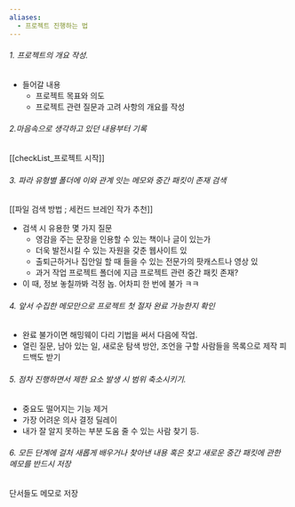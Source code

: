 ```yaml
---
aliases:
  - 프로젝트 진행하는 법
---
```

###### 1. 프로젝트의 개요 작성.
- 들어갈 내용
	- 프로젝트 목표와 의도
	- 프로젝트 관련 질문과 고려 사항의 개요를 작성

###### 2.마음속으로 생각하고 있던 내용부터 기록
[[checkList_프로젝트 시작]]


###### 3. 파라 유형별 폴더에 이와 관계 잇는 메모와 중간 패킷이 존재 검색
[[파일 검색 방법 ; 세컨드 브레인 작가 추천]]
- 검색 시 유용한 몇 가지 질문
	- 영감을 주는 문장을 인용할 수 있는 책이나 글이 있는가
	- 더욱 발전시킬 수 있는 자원을 갖춘 웹사이트 있
	- 출퇴근하거나 집안일 할 때 들을 수 있는 전문가의 팟캐스트나 영상 있
	- 과거 작업 프로젝트 폴더에 지금 프로젝트 관련 중간 패킷 존재?
- 이 때, 정보 놓칠까봐 걱정 놉. 어차피 한 번에 불가 ㅋㅋ


###### 4. 앞서 수집한 메모만으로 프로젝트 첫 절자 완료 가능한지 확인
- 완료 불가이면 해밍웨이 다리 기법을 써서 다음에 작업.
- 열린 질문, 남아 있는 일, 새로운 탐색 방안, 조언을 구할 사람들을 목록으로 제작
	피드백도 받기

###### 5. 점차 진행하면서 제한 요소 발생 시 범위 축소시키기.
- 중요도 떨어지는 기능 제거
- 가장 어려운 의사 결정 딜레이
- 내가 잘 알지 못하는 부분 도움 줄 수 있는 사람 찾기 등.

###### 6. 모든 단계에 걸처 새롭게 배우거나 찾아낸 내용 혹은 찾고 새로운 중간 패킷에 관한 메모를 반드시 저장
단서들도 메모로 저장